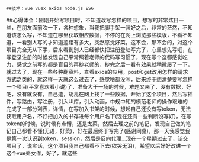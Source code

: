     ##技术：vue vuex axios node.js ES6
##心得体会：刚刚开始写项目时，不知道改写怎样的项目，想写的非常炫目一些，在朋友面前吹一下，各种想象，当我把脚手架一装好之后，非常的茫然，不知道该怎么写，不知道在哪里获取相应数据，不停的在网上浏览那些模版，不看不知道，一看别人写的才知道差距有多大，突然感觉好菜，这不会，那不会的，对这个项目完全无从下手，后来看到别人已经都快把注册登陆写完了，心里想先写吧，在写登录注册的时候发现自己平常照着老师的代码写习惯了，现在写个这都感觉吃力，感觉之前写的都是盲目的再抄老师的，抄完之后一看有效果就稍微屡了一下，就过去了，现在一些各种翻资料，查看axios的应用，post和get改用怎样的请求方式之类的，就这样一天就这么过去了，感觉啥都没写，后来终于想清楚要写怎样一个项目(平常喜欢看小说)了，准备大干一场的时候，难题又来了，没有数据，好吧，没有就没有，自己造，胡乱在网上找了一些数据，开始了这个项目，然后写插件，写路由，写注册，引入UI库，引入动画，中规中矩的模范老师的操作艰难的完成了一部分列表，详情，在写加入书架的时候，想起自己还没有写token，无法获取用户名，不好把加入的书存进每个用户名下(现在还有一些判断没写好)，在写token的时候，说时候有点懵，还是太菜，然后去理之前的笔记，发现自己做的笔记自己都看不懂(无语，好菜)，好在最后终于写完了(感谢同桌)，那一天我感觉我是第一次认识到token，session，然后是反向代理...现在一个星期过去了，该交项目了，说实话，这个项目我自己都看不下去(欲哭无泪)，希望以后好好改进一个这个vue处女作，好了，就这些


